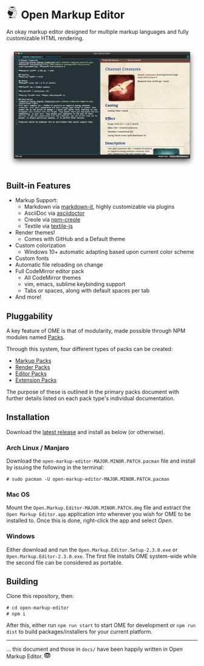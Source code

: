 # ![OME owl](build/owl-32x32.png?raw=true) Open Markup Editor
An okay markup editor designed for multiple markup languages and fully customizable HTML rendering.

![Open Markup Editor in action!](screenshot.png?raw=true)

## Built-in Features

  * Markup Support:
    * Markdown via [markdown-it](https://github.com/markdown-it/markdown-it), highly customizable via plugins
    * AsciiDoc via [asciidoctor](https://github.com/asciidoctor/asciidoctor.js)
    * Creole via [npm-creole](https://github.com/Zibx/jscreole)
    * Textile via [textile-js](https://github.com/borgar/textile-js)
   * Render themes!
     * Comes with GitHub and a Default theme
   * Custom colorization
     * Windows 10+ automatic adapting based upon current color scheme
   * Custom fonts
   * Automatic file reloading on change
   * Full CodeMirror editor pack
     * All CodeMirror themes
     * vim, emacs, sublime keybinding support
     * Tabs or spaces, along with default spaces per tab
   * And more!

## Pluggability
A key feature of OME is that of modularity, made possible through NPM modules named [Packs](docs/packs.md).

Through this system, four different types of packs can be created:
  * [Markup Packs](docs/markup-packs.md)
  * [Render Packs](docs/render-packs.md)
  * [Editor Packs](docs/editor-packs.md)
  * [Extension Packs](docs/extension-packs.md)
  
The purpose of these is outlined in the primary packs document with further details listed on each pack type's individual documentation.

## Installation
Download the [latest release](https://github.com/kettek/open-markup-editor/releases) and install as below (or otherwise).

### Arch Linux / Manjaro
Download the `open-markup-editor-MAJOR.MINOR.PATCH.pacman` file and install by issuing the following in the terminal:

```
# sudo pacman -U open-markup-editor-MAJOR.MINOR.PATCH.pacman
```

### Mac OS
Mount the `Open.Markup.Editor-MAJOR.MINOR.PATCH.dmg` file and extract the `Open Markup Editor.app` application into wherever you wish for OME to be installed to. Once this is done, right-click the app and select *Open*.

### Windows
Either download and run the `Open.Markup.Editor.Setup-2.3.0.exe` or `Open.Markup.Editor-2.3.0.exe`. The first file installs OME system-wide while the second file can be considered as portable.

## Building
Clone this repository, then:

```
# cd open-markup-editor
# npm i
```

After this, either run `npm run start` to start OME for development or `npm run dist` to build packages/installers for your current platform.

----
 
... this document and those in `docs/` have been happily written in Open Markup Editor. ![:)](build/icons/16x16.png?raw=true)
